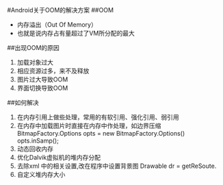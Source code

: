 #Android关于OOM的解决方案
##OOM
* 内存溢出（Out Of Memory）
* 也就是说内存占有量超过了VM所分配的最大


##出现OOM的原因
1. 加载对象过大
2. 相应资源过多，来不及释放
3. 图片过大导致OOM
4. 界面切换导致OOM

##如何解决
1. 在内存引用上做些处理，常用的有软引用、强化引用、弱引用
2. 在内存中加载图片时直接在内存中作处理，如边界压缩
BitmapFactory.Options opts = new BitmapFactory.Options()
opts.inSamp();
3. 动态回收内存
4. 优化Dalvik虚拟机的堆内存分配
4. 去除xml 中的相关设置,改在程序中设置背景图
Drawable dr = getReSoute.
5. 自定义堆内存大小


